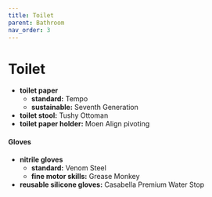 ```yaml
---
title: Toilet
parent: Bathroom
nav_order: 3
---
```

# Toilet

- **toilet paper** 
	- **standard:** Tempo
	- **sustainable:** Seventh Generation
- **toilet stool:** Tushy Ottoman
- **toilet paper holder:** Moen Align pivoting

#### Gloves

- **nitrile gloves** 
	- **standard:** Venom Steel
	- **fine motor skills:** Grease Monkey 
- **reusable silicone gloves:** Casabella Premium Water Stop
